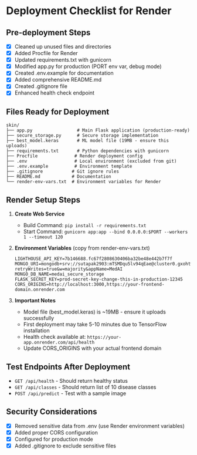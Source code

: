 # Deployment Checklist for Render

## Pre-deployment Steps

- [x] Cleaned up unused files and directories
- [x] Added Procfile for Render
- [x] Updated requirements.txt with gunicorn
- [x] Modified app.py for production (PORT env var, debug mode)
- [x] Created .env.example for documentation
- [x] Added comprehensive README.md
- [x] Created .gitignore file
- [x] Enhanced health check endpoint

## Files Ready for Deployment

```
skin/
├── app.py                 # Main Flask application (production-ready)
├── secure_storage.py      # Secure storage implementation
├── best_model.keras       # ML model file (19MB - ensure this uploads)
├── requirements.txt       # Python dependencies with gunicorn
├── Procfile              # Render deployment config
├── .env                  # Local environment (excluded from git)
├── .env.example          # Environment template
├── .gitignore           # Git ignore rules
├── README.md            # Documentation
└── render-env-vars.txt  # Environment variables for Render
```

## Render Setup Steps

1. **Create Web Service**

   - Build Command: `pip install -r requirements.txt`
   - Start Command: `gunicorn app:app --bind 0.0.0.0:$PORT --workers 1 --timeout 120`

2. **Environment Variables** (copy from render-env-vars.txt)

   ```
   LIGHTHOUSE_API_KEY=7b146688.fc67f2808630406ba32be48e442b7f7f
   MONGO_URI=mongodb+srv://sutapak2903:mTSMDqu5lv94qEae@cluster0.gxohtww.mongodb.net/medai?retryWrites=true&w=majority&appName=MedAI
   MONGO_DB_NAME=medai_secure_storage
   FLASK_SECRET_KEY=prod-secret-key-change-this-in-production-12345
   CORS_ORIGINS=http://localhost:3000,https://your-frontend-domain.onrender.com
   ```

3. **Important Notes**
   - Model file (best_model.keras) is ~19MB - ensure it uploads successfully
   - First deployment may take 5-10 minutes due to TensorFlow installation
   - Health check available at: `https://your-app.onrender.com/api/health`
   - Update CORS_ORIGINS with your actual frontend domain

## Test Endpoints After Deployment

- `GET /api/health` - Should return healthy status
- `GET /api/classes` - Should return list of 10 disease classes
- `POST /api/predict` - Test with a sample image

## Security Considerations

- [x] Removed sensitive data from .env (use Render environment variables)
- [x] Added proper CORS configuration
- [x] Configured for production mode
- [x] Added .gitignore to exclude sensitive files

